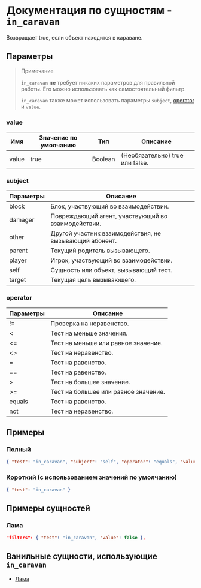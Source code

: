 # Документация по сущностям - `in_caravan`

Возвращает true, если объект находится в караване.

## Параметры

> Примечание
> 
> `in_caravan` **не** требует никаких параметров для правильной работы. Его можно использовать как самостоятельный фильтр.
> 
> `in_caravan` также может использовать параметры `subject`, [operator](../../../../Others/Operators.md) и `value`.

### value

| Имя   | Значение по умолчанию | Тип     | Описание                            |
|-------|-----------------------|---------|-------------------------------------|
| value | true                  | Boolean | (Необязательно) true или false.     |

### subject

| Параметры | Описание                                               |
|-----------|--------------------------------------------------------|
| block     | Блок, участвующий во взаимодействии.                   |
| damager   | Повреждающий агент, участвующий во взаимодействии.     |
| other     | Другой участник взаимодействия, не вызывающий абонент. |
| parent    | Текущий родитель вызывающего.                          |
| player    | Игрок, участвующий во взаимодействии.                  |
| self      | Сущность или объект, вызывающий тест.                  |
| target    | Текущая цель вызывающего.                              |

### operator

| Параметры | Описание                             |
|-----------|--------------------------------------|
| !=        | Проверка на неравенство.             |
| <         | Тест на меньше значения.             |
| <=        | Тест на меньше или равное значение.  |
| <>        | Тест на неравенство.                 |
| =         | Тест на равенство.                   |
| ==        | Тест на равенство.                   |
| \>        | Тест на большее значение.            |
| >=        | Тест на большее или равное значение. |
| equals    | Тест на равенство.                   |
| not       | Тест на неравенство.                 |

## Примеры

### Полный

``` json
{ "test": "in_caravan", "subject": "self", "operator": "equals", "value": "true" }
```

### Короткий (с использованием значений по умолчанию)

``` json
{ "test": "in_caravan" }
```

## Примеры сущностей

### Лама

``` json
"filters": { "test": "in_caravan", "value": false },
```

## Ванильные сущности, использующие `in_caravan`

+ [Лама](../../../../Others/Entities/llama.md)
